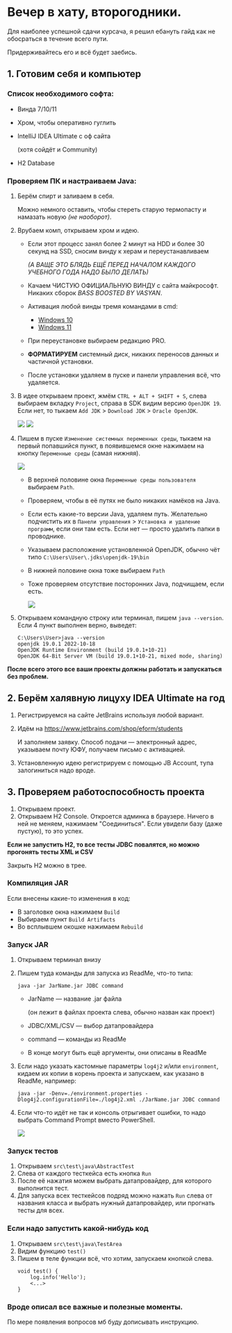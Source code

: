 # Вечер в хату, второгодники.

Для наиболее успешной сдачи курсача, я решил ебануть гайд как не обосраться в течение всего пути.

Придерживайтесь его и всё будет заебись.

## 1. Готовим себя и компьютер

### Список необходимого софта:

- Винда 7/10/11
- Хром, чтобы оперативно гуглить
- IntelliJ IDEA Ultimate с оф сайта

  (хотя сойдёт и Community)
- H2 Database

### Проверяем ПК и настраиваем Java:

1. Берём спирт и заливаем в себя.

   Можно немного оставить, чтобы стереть старую термопасту и намазать новую _(не наоборот)_.
2. Врубаем комп, открываем хром и идею.

    - Если этот процесс занял более 2 минут на HDD и более 30 секунд на SSD, сносим винду к херам и переустанавливаем

      _(А ВАЩЕ ЭТО БЛЯДЬ ЕЩЁ ПЕРЕД НАЧАЛОМ КАЖДОГО УЧЕБНОГО ГОДА НАДО БЫЛО ДЕЛАТЬ)_
    - Качаем ЧИСТУЮ ОФИЦИАЛЬНУЮ ВИНДУ с сайта майкрософт. Никаких сборок _BASS BOOSTED BY VASYAN_.
    - Активация любой винды тремя командами в cmd:
        - [Windows 10](https://msguides.com/windows-10)
        - [Windows 11](https://msguides.com/windows-11)
    - При переустановке выбираем редакцию PRO.
    - **ФОРМАТИРУЕМ** системный диск, никаких переносов данных и частичной установки.
    - После установки удаляем в пуске и панели управления всё, что удаляется.
3. В идее открываем проект, жмём `CTRL + ALT + SHIFT + S`, слева выбираем вкладку `Project`, справа в SDK видим
   версию `OpenJDK 19`. Если нет, то тыкаем `Add JDK` > `Download JDK` > `Oracle OpenJDK`.

   <img src="img/31.png">
   <img src="img/32.png">

4. Пишем в пуске `Изменение системных переменных среды`, тыкаем на первый попавшийся пункт, в появившемся окне нажимаем
   на кнопку `Переменные среды` (самая нижняя).

   <img src="img/41.png">

    - В верхней половине окна `Переменные среды пользователя` выбираем `Path`.
    - Проверяем, чтобы в её путях не было никаких намёков на Java.
    - Если есть какие-то версии Java, удаляем путь. Желательно подчистить их
      в `Панели управления` > `Установка и удаление программ`, если они там есть. Если нет — просто удалить папки в
      проводнике.
    - Указываем расположение установленной OpenJDK, обычно чёт типо `C:\Users\User\.jdks\openjdk-19\bin`
    - В нижней половине окна тоже выбираем `Path`
    - Тоже проверяем отсутствие посторонних Java, подчищаем, если есть.

      <img src="img/42.png">

5. Открываем командную строку или терминал, пишем `java --version`. Если 4 пункт выполнен верно, выведет:
   ```
   C:\Users\User>java --version
   openjdk 19.0.1 2022-10-18
   OpenJDK Runtime Environment (build 19.0.1+10-21)
   OpenJDK 64-Bit Server VM (build 19.0.1+10-21, mixed mode, sharing)
   ```

**После всего этого все ваши проекты должны работать и запускаться без проблем.**

## 2. Берём халявную лицуху IDEA Ultimate на год

1. Регистрируемся на сайте JetBrains используя любой вариант.
2. Идём на https://www.jetbrains.com/shop/eform/students

   И заполняем заявку. Способ подачи — электронный адрес, указываем почту ЮФУ, получаем письмо с активацией.
3. Установленную идею регистрируем с помощью JB Account, тупа залогиниться надо вроде.

## 3. Проверяем работоспособность проекта

1. Открываем проект.
2. Открываем H2 Console. Откроется админка в браузере. Ничего в ней не меняем, нажимаем "Соединиться". Если увидели
   базу (даже пустую), то это успех.

**Если не запустить H2, то все тесты JDBC повалятся, но можно прогонять тесты XML и CSV**

Закрыть H2 можно в трее.

### Компиляция JAR

Если внесены какие-то изменения в код:

- В заголовке окна нажимаем `Build`
- Выбираем пункт `Build Artifacts`
- Во всплывшем окошке нажимаем `Rebuild`

### Запуск JAR

1. Открываем терминал внизу
2. Пишем туда команды для запуска из ReadMe, что-то типа:

   `java -jar JarName.jar JDBC command`
    - JarName — название .jar файла

      (он лежит в файлах проекта слева, обычно назван как проект)
    - JDBC/XML/CSV — выбор датапровайдера
    - command — команды из ReadMe
    - В конце могут быть ещё аргументы, они описаны в ReadMe
3. Если надо указать кастомные параметры `log4j2` и/или `environment`, кидаем их копии в корень проекта и запускаем, как
   указано в ReadMe, например:
   ```
   java -jar -Denv=./environment.properties -Dlog4j2.configurationFile=./log4j2.xml ./JarName.jar JDBC command
   ```
4. Если что-то идёт не так и консоль отрыгивает ошибки, то надо выбрать Command Prompt вместо PowerShell.

   <img src="img/jar.png">

### Запуск тестов

1. Открываем `src\test\java\AbstractTest`
2. Слева от каждого тесткейса есть кнопка `Run`
3. После её нажатия можем выбрать датапровайдер, для которого выполнится тест.
4. Для запуска всех тесткейсов подряд можно нажать `Run` слева от названия класса и выбрать нужный датапровайдер, или
   прогнать тесты для всех.

### Если надо запустить какой-нибудь код

1. Открываем `src\test\java\TestArea`
2. Видим функцию `test()`
3. Пишем в теле функции всё, что хотим, запускаем кнопкой слева.
   ```
   void test() {
       log.info('Hello');
       <...>
   }
   ```

### Вроде описал все важные и полезные моменты.

По мере появления вопросов мб буду дописывать инструкцию.